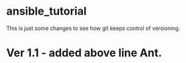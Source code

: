 # ansible_tutorial

This is just some changes to see how git keeps control of versioning.

# Ver 1.1 - added above line Ant.
